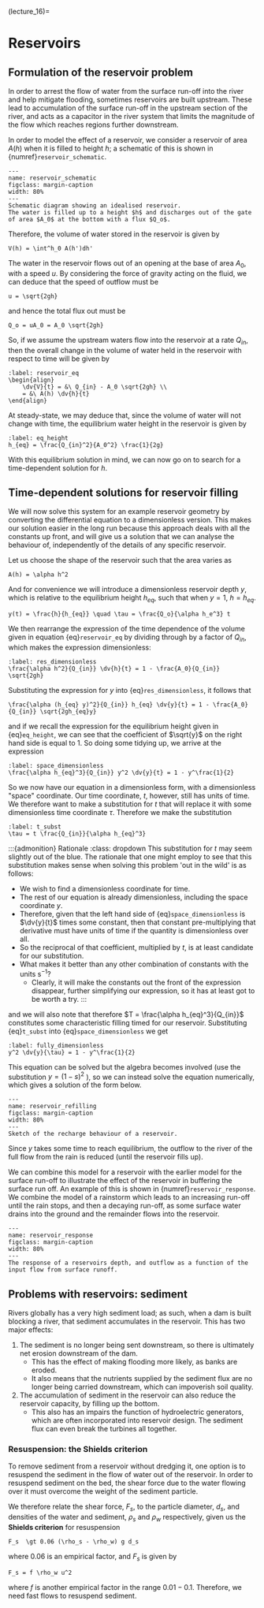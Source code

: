 (lecture_16)=
# Reservoirs

## Formulation of the reservoir problem

In order to arrest the flow of water from the surface run-off into the river and help mitigate flooding, sometimes reservoirs are built upstream.
These lead to accumulation of the surface run-off in the upstream section of the river, 
and acts as a capacitor in the river system that limits the magnitude of the flow which reaches regions further downstream.

In order to model the effect of a reservoir, we consider a reservoir of
area $A(h)$ when it is filled to height $h$; a schematic of this is shown in {numref}`reservoir_schematic`.

```{figure} ./figures/figure16.1.png
---
name: reservoir_schematic
figclass: margin-caption
width: 80%
---
Schematic diagram showing an idealised reservoir. 
The water is filled up to a height $h$ and discharges out of the gate of area $A_0$ at the bottom with a flux $Q_o$.  
```

Therefore, the volume of water stored in the reservoir is given by

```{math}
V(h) = \int^h_0 A(h')dh'
```

The water in the reservoir flows out of an opening at the base of area $A_0$, with a speed $u$.
By considering the force of gravity acting on the fluid, we can deduce that the speed of outflow must be

```{math}
u = \sqrt{2gh}
```
 and hence the total flux out must be

```{math}
Q_o = uA_0 = A_0 \sqrt{2gh}
```

So, if we assume the upstream waters flow into the reservoir at a rate $Q_{in}$, then the overall change in the volume of water held in the reservoir with respect to time will be given by

```{math}
:label: reservoir_eq
\begin{align}
    \dv{V}{t} = &\ Q_{in} - A_0 \sqrt{2gh} \\
    = &\ A(h) \dv{h}{t} 
\end{align}
```

At steady-state, we may deduce that, since the volume of water will not change with time, the equilibrium water height in the reservoir is given by

```{math}
:label: eq_height
h_{eq} = \frac{Q_{in}^2}{A_0^2} \frac{1}{2g}
```

With this equilibrium solution in mind, we can now go on to search for a time-dependent solution for $h$.

## Time-dependent solutions for reservoir filling

We will now solve this system for an example reservoir geometry by converting the differential equation to a dimensionless version.
This makes our solution easier in the long run because this approach deals with all the constants up front, 
and will give us a solution that we can analyse the behaviour of, independently of the details of any specific reservoir.

Let us choose the shape of the reservoir such that the area varies as

```{math}
A(h) = \alpha h^2
```

And for convenience we will introduce a dimensionless reservoir depth $y$, which is relative to the equilibrium height $h_{eq}$, 
such that when $y = 1$, $h = h_{eq}$.

```{math}
y(t) = \frac{h}{h_{eq}} \quad \tau = \frac{Q_o}{\alpha h_e^3} t
```

We then rearrange the expression of the time dependence of the volume given in equation {eq}`reservoir_eq` by dividing through by a factor of $Q_{in}$,
which makes the expression dimensionless:

```{math}
:label: res_dimensionless
\frac{\alpha h^2}{Q_{in}} \dv{h}{t} = 1 - \frac{A_0}{Q_{in}} \sqrt{2gh}
```

Substituting the expression for $y$ into {eq}`res_dimensionless`, it follows that

```{math}
\frac{\alpha (h_{eq} y)^2}{Q_{in}} h_{eq} \dv{y}{t} = 1 - \frac{A_0}{Q_{in}} \sqrt{2gh_{eq}y}
```

and if we recall the expression for the equilibrium height given in {eq}`eq_height`, 
we can see that the coefficient of $\sqrt{y}$ on the right hand side is equal to $1$.
So doing some tidying up, we arrive at the expression

```{math}
:label: space_dimensionless
\frac{\alpha h_{eq}^3}{Q_{in}} y^2 \dv{y}{t} = 1 - y^\frac{1}{2}
```

So we now have our equation in a dimensionless form, with a dimensionless "space" coordinate.
Our time coordinate, $t$, however, still has units of time.
We therefore want to make a substitution for $t$ that will replace it with some dimensionless time coordinate $\tau$.
Therefore we make the substitution 

```{math}
:label: t_subst
\tau = t \frac{Q_{in}}{\alpha h_{eq}^3}
```

:::{admonition} Rationale
:class: dropdown
This substitution for $t$ may seem slightly out of the blue.
The rationale that one might employ to see that this substitution makes sense when solving this problem 'out in the wild' is as follows:
- We wish to find a dimensionless coordinate for time. 
- The rest of our equation is already dimensionless, including the space coordinate $y$.
- Therefore, given that the left hand side of {eq}`space_dimensionless` is $\dv{y}{t}$ times some constant,
then that constant pre-multiplying that derivative must have units of time if the quantity is dimensionless over all.
- So the reciprocal of that coefficient, multiplied by $t$, is at least candidate for our substitution.
- What makes it better than any other combination of constants with the units $\mathrm{s^{-1}}$?
  - Clearly, it will make the constants out the front of the expression disappear, further simplifying our expression,
  so it has at least got to be worth a try.
:::

and we will also note that therefore $T = \frac{\alpha h_{eq}^3}{Q_{in}}$ constitutes some characteristic filling timed for our reservoir.
Substituting {eq}`t_subst` into {eq}`space_dimensionless` we get

```{math}
:label: fully_dimensionless
y^2 \dv{y}{\tau} = 1 - y^\frac{1}{2}
```

This equation can be solved but the algebra becomes involved (use the
substitution $y = (1-s)^2$ ), so we can instead solve the equation numerically,
which gives a solution of the form below.

```{figure} ./figures/figure16.2.png
---
name: reservoir_refilling
figclass: margin-caption
width: 80%
---
Sketch of the recharge behaviour of a reservoir.
```

Since $y$ takes some time to reach equilibrium, the outflow to the river
of the full flow from the rain is reduced (until the reservoir fills
up).

We can combine this model for a reservoir with the earlier model for the surface run-off to illustrate the effect of the reservoir in buffering the surface run off.
An example of this is shown in {numref}`reservoir_response`.
We combine the model of a rainstorm which leads to an increasing run-off until the rain stops,
and then a decaying run-off, as some surface water drains into the ground and the remainder flows into the reservoir.

```{figure} ./figures/figure16.3.png
---
name: reservoir_response
figclass: margin-caption
width: 80%
---
The response of a reservoirs depth, and outflow as a function of the input flow from surface runoff.
```

## Problems with reservoirs: sediment

Rivers globally has a very high sediment load; as such, when a dam is built blocking a river,
that sediment accumulates in the reservoir.
This has two major effects:
1. The sediment is no longer being sent downstream, so there is ultimately net erosion downstream of the dam.
    - This has the effect of making flooding more likely, as banks are eroded.
    - It also means that the nutrients supplied by the sediment flux are no longer being carried downstream, which can impoverish soil quality.
2. The accumulation of sediment in the reservoir can also reduce the reservoir capacity, by filling up the bottom.
   - This also has an impairs the function of hydroelectric generators, which are often incorporated into reservoir design.
   The sediment flux can even break the turbines all together.

### Resuspension: the Shields criterion

To remove sediment from a reservoir without dredging it, one option is to resuspend the sediment in the flow of water out of the reservoir.
In order to resuspend sediment on the bed, the shear force due to the water flowing over it must overcome the weight of the sediment particle.

We therefore relate the shear force, $F_s$, to the particle diameter, $d_s$, and densities of the water and sediment, $\rho_s$ and $\rho_w$ respectively,
given us the **Shields criterion** for resuspension

```{math}
F_s  \gt 0.06 (\rho_s - \rho_w) g d_s
```

where $0.06$ is an empirical factor, and $F_s$ is given by

```{math}
F_s = f \rho_w u^2
```

where $f$ is another empirical factor in the range $0.01 - 0.1$.
Therefore, we need fast flows to resuspend sediment.